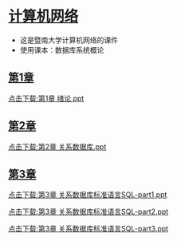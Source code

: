 # [计算机网络](https://github.com/scutcyr/jida_teaching/tree/master/shujvku)
- 这是暨南大学计算机网络的课件
- 使用课本：数据库系统概论

## [第1章](https://raw.githubusercontent.com/scutcyr/jida_teaching/master/shujvku/%E7%AC%AC1%E7%AB%A0%20%E7%BB%AA%E8%AE%BA.ppt)
  [点击下载:第1章 绪论.ppt](https://raw.githubusercontent.com/scutcyr/jida_teaching/master/shujvku/%E7%AC%AC1%E7%AB%A0%20%E7%BB%AA%E8%AE%BA.ppt)
## [第2章](https://raw.githubusercontent.com/scutcyr/jida_teaching/master/shujvku/%E7%AC%AC2%E7%AB%A0%20%E5%85%B3%E7%B3%BB%E6%95%B0%E6%8D%AE%E5%BA%93.ppt)
  [点击下载:第2章 关系数据库.ppt](https://raw.githubusercontent.com/scutcyr/jida_teaching/master/shujvku/%E7%AC%AC2%E7%AB%A0%20%E5%85%B3%E7%B3%BB%E6%95%B0%E6%8D%AE%E5%BA%93.ppt)
## [第3章](https://github.com/scutcyr/jida_teaching/raw/master/shujvku/%E7%AC%AC3%E7%AB%A0%20%E5%85%B3%E7%B3%BB%E6%95%B0%E6%8D%AE%E5%BA%93%E6%A0%87%E5%87%86%E8%AF%AD%E8%A8%80SQL-part2.ppt)
  [点击下载:第3章 关系数据库标准语言SQL-part1.ppt](https://github.com/scutcyr/jida_teaching/raw/master/shujvku/%E7%AC%AC3%E7%AB%A0%20%E5%85%B3%E7%B3%BB%E6%95%B0%E6%8D%AE%E5%BA%93%E6%A0%87%E5%87%86%E8%AF%AD%E8%A8%80SQL-part1.ppt)
  
  [点击下载:第3章 关系数据库标准语言SQL-part2.ppt](https://github.com/scutcyr/jida_teaching/raw/master/shujvku/%E7%AC%AC3%E7%AB%A0%20%E5%85%B3%E7%B3%BB%E6%95%B0%E6%8D%AE%E5%BA%93%E6%A0%87%E5%87%86%E8%AF%AD%E8%A8%80SQL-part2.ppt)
  
  [点击下载:第3章 关系数据库标准语言SQL-part3.ppt](https://github.com/scutcyr/jida_teaching/raw/master/shujvku/%E7%AC%AC3%E7%AB%A0%20%E5%85%B3%E7%B3%BB%E6%95%B0%E6%8D%AE%E5%BA%93%E6%A0%87%E5%87%86%E8%AF%AD%E8%A8%80SQL-part3.ppt)
